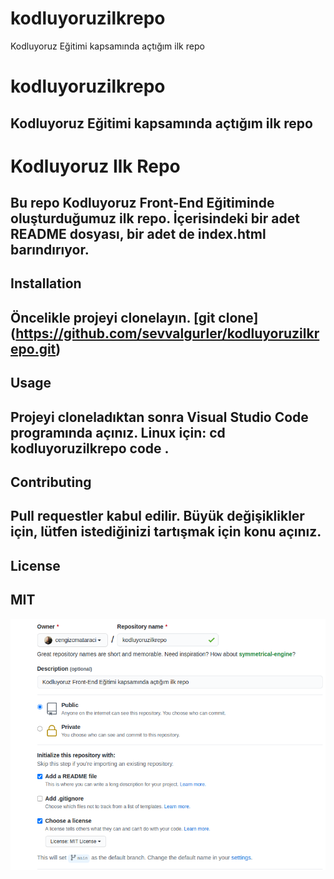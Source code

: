 # kodluyoruzilkrepo
Kodluyoruz Eğitimi kapsamında açtığım ilk repo
# kodluyoruzilkrepo
Kodluyoruz Eğitimi kapsamında açtığım ilk repo
-------------------
# Kodluyoruz Ilk Repo
Bu repo Kodluyoruz Front-End Eğitiminde oluşturduğumuz ilk repo. İçerisindeki bir adet README dosyası, bir adet de index.html barındırıyor.
----------------
## Installation
Öncelikle projeyi clonelayın.
[git clone] (https://github.com/sevvalgurler/kodluyoruzilkrepo.git)
-----------------------
## Usage
Projeyi cloneladıktan sonra Visual Studio Code programında açınız.
Linux için:
cd kodluyoruzilkrepo code .
------------------
## Contributing 
Pull requestler kabul edilir. Büyük değişiklikler için, lütfen istediğinizi tartışmak için konu açınız.
-----------------
## License
MIT
--------
![kodluyoruz](https://raw.githubusercontent.com/Kodluyoruz/taskforce/main/git/odev1/figures/github.png)
